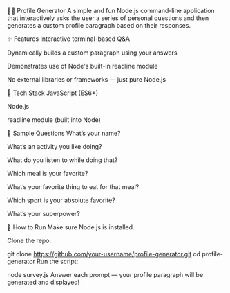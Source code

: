 🧑‍💻 Profile Generator
A simple and fun Node.js command-line application that interactively asks the user a series of personal questions and then generates a custom profile paragraph based on their responses.

✨ Features
Interactive terminal-based Q&A

Dynamically builds a custom paragraph using your answers

Demonstrates use of Node's built-in readline module

No external libraries or frameworks — just pure Node.js

🧰 Tech Stack
JavaScript (ES6+)

Node.js

readline module (built into Node)

📝 Sample Questions
What’s your name?

What’s an activity you like doing?

What do you listen to while doing that?

Which meal is your favorite?

What’s your favorite thing to eat for that meal?

Which sport is your absolute favorite?

What’s your superpower?

🚀 How to Run
Make sure Node.js is installed.

Clone the repo:

git clone https://github.com/your-username/profile-generator.git
cd profile-generator
Run the script:


node survey.js
Answer each prompt — your profile paragraph will be generated and displayed!